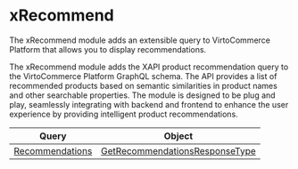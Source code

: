 # xRecommend

The xRecommend module adds an extensible query to VirtoCommerce Platform that allows you to display recommendations. 

The xRecommend module adds the XAPI product recommendation query to the VirtoCommerce Platform GraphQL schema. The API provides a list of recommended products based on semantic similarities in product names and other searchable properties. The module is designed to be plug and play, seamlessly integrating with backend and frontend to enhance the user experience by providing intelligent product recommendations.

| Query                                       | Object                                              |
|---------------------------------------------|-----------------------------------------------------|
| [Recommendations](query/recommendations.md) | [GetRecommendationsResponseType](object/GetRecommendationsResponseType.md)
